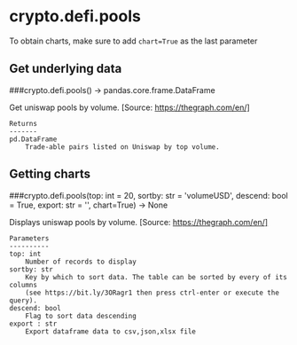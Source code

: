# crypto.defi.pools

To obtain charts, make sure to add `chart=True` as the last parameter

## Get underlying data 
###crypto.defi.pools() -> pandas.core.frame.DataFrame

Get uniswap pools by volume. [Source: https://thegraph.com/en/]

    Returns
    -------
    pd.DataFrame
        Trade-able pairs listed on Uniswap by top volume.

## Getting charts 
###crypto.defi.pools(top: int = 20, sortby: str = 'volumeUSD', descend: bool = True, export: str = '', chart=True) -> None

Displays uniswap pools by volume.
    [Source: https://thegraph.com/en/]

    Parameters
    ----------
    top: int
        Number of records to display
    sortby: str
        Key by which to sort data. The table can be sorted by every of its columns
        (see https://bit.ly/3ORagr1 then press ctrl-enter or execute the query).
    descend: bool
        Flag to sort data descending
    export : str
        Export dataframe data to csv,json,xlsx file

